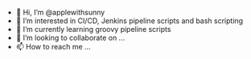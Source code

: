 - 👋 Hi, I’m @applewithsunny
- 👀 I’m interested in CI/CD, Jenkins pipeline scripts and bash scripting
- 🌱 I’m currently learning groovy pipeline scripts
- 💞️ I’m looking to collaborate on ...
- 📫 How to reach me ...

<!---
applewithsunny/applewithsunny is a ✨ special ✨ repository because its `README.md` (this file) appears on your GitHub profile.
You can click the Preview link to take a look at your changes.
--->
